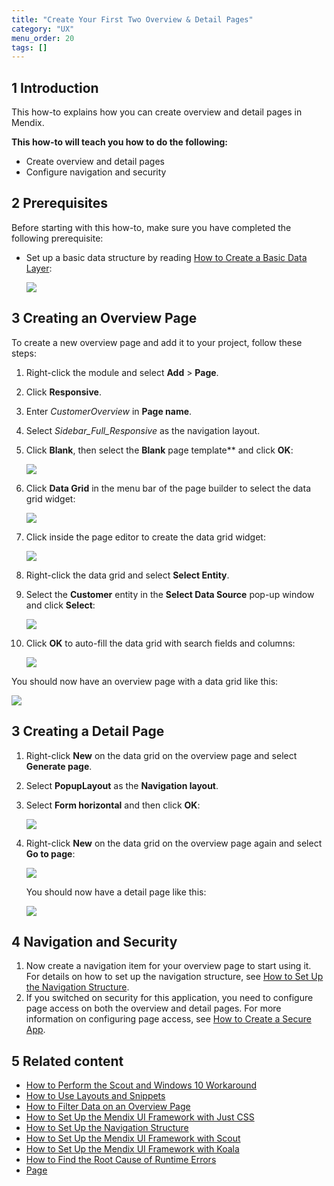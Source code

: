 ```yaml
---
title: "Create Your First Two Overview & Detail Pages"
category: "UX"
menu_order: 20
tags: []
---
```


## 1 Introduction

This how-to explains how you can create overview and detail pages in Mendix. 

**This how-to will teach you how to do the following:**

* Create overview and detail pages
* Configure navigation and security

## 2 Prerequisites

Before starting with this how-to, make sure you have completed the following prerequisite:

*  Set up a basic data structure by reading [How to Create a Basic Data Layer](../data-models/create-a-basic-data-layer):
    
    ![](attachments/18448745/18582175.png)

## 3 Creating an Overview Page

To create a new overview page and add it to your project, follow these steps:

1.  Right-click the module and select **Add** > **Page**.
2. Click **Responsive**.
3. Enter *CustomerOverview* in **Page name**.
4. Select _Sidebar_Full_Responsive_ as the navigation layout.
5.  Click **Blank**, then select the **Blank** page template** and click **OK**:

    ![](attachments/18448704/18581337.png)

6.  Click **Data Grid** in the menu bar of the page builder to select the data grid widget:

    ![](attachments/18448704/18581335.png)

7.  Click inside the page editor to create the data grid widget:

    ![](attachments/18448704/18581334.png)

8.  Right-click the data grid and select **Select Entity**.
9.  Select the **Customer** entity in the **Select Data Source** pop-up window and click **Select**:

    ![](attachments/18448704/18581345.png)

10. Click **OK** to auto-fill the data grid with search fields and columns:

    ![](attachments/18448704/18581343.png)

You should now have an overview page with a data grid like this:

![](attachments/18448704/18581330.png)

## 3 Creating a Detail Page

1.  Right-click **New** on the data grid on the overview page and select **Generate page**.
2.  Select **PopupLayout** as the **Navigation layout**.
3.  Select **Form horizontal** and then click **OK**:

    ![](attachments/18448704/18581327.png) 

4.  Right-click **New** on the data grid on the overview page again and select **Go to page**:

    ![](attachments/18448704/18581326.png)

    You should now have a detail page like this:

    ![](attachments/18448704/18581325.png)

## 4 Navigation and Security

1. Now create a navigation item for your overview page to start using it. For details on how to set up the navigation structure, see [How to Set Up the Navigation Structure](setting-up-the-navigation-structure).
2. If you switched on security for this application, you need to configure page access on both the overview and detail pages. For more information on configuring page access, see [How to Create a Secure App](../security/create-a-secure-app).

## 5 Related content

* [How to Perform the Scout and Windows 10 Workaround](perform-scout-and-windows-10-workaround)
* [How to Use Layouts and Snippets](layouts-and-snippets)
* [How to Filter Data on an Overview Page](filtering-data-on-an-overview-page)
* [How to Set Up the Mendix UI Framework with Just CSS](setup-mendix-ui-framework-with-just-css)
* [How to Set Up the Navigation Structure](setting-up-the-navigation-structure)
* [How to Set Up the Mendix UI Framework with Scout](setup-mendix-ui-framework-with-scout)
* [How to Set Up the Mendix UI Framework with Koala](setup-mendix-ui-framework-with-koala)
* [How to Find the Root Cause of Runtime Errors](../monitoring-troubleshooting/finding-the-root-cause-of-runtime-errors)
* [Page](/refguide7/page)
